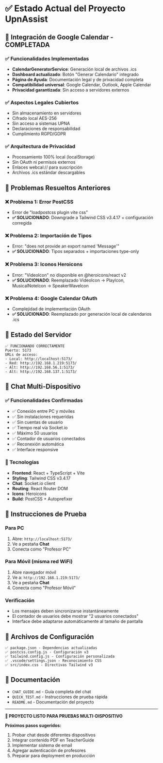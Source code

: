 # ✅ Estado Actual del Proyecto UpnAssist

## 🎯 **Integración de Google Calendar - COMPLETADA**

### ✅ **Funcionalidades Implementadas**
- **CalendarGeneratorService**: Generación local de archivos .ics
- **Dashboard actualizado**: Botón "Generar Calendario" integrado
- **Página de Ayuda**: Documentación legal y de privacidad completa
- **Compatibilidad universal**: Google Calendar, Outlook, Apple Calendar
- **Privacidad garantizada**: Sin acceso a servidores externos

### ✅ **Aspectos Legales Cubiertos**
- Sin almacenamiento en servidores
- Cifrado local AES-256
- Sin acceso a sistemas UPNA
- Declaraciones de responsabilidad
- Cumplimiento RGPD/GDPR

### ✅ **Arquitectura de Privacidad**
- Procesamiento 100% local (localStorage)
- Sin OAuth ni permisos externos
- Enlaces webcal:// para suscripción
- Archivos .ics estándar descargables

## 🎯 **Problemas Resueltos Anteriores**

### ❌ **Problema 1: Error PostCSS**
- Error de "loadpostcss plugin vite css"
- **✅ SOLUCIONADO**: Downgrade a Tailwind CSS v3.4.17 + configuración corregida

### ❌ **Problema 2: Importación de Tipos**
- Error: "does not provide an export named 'Message'"
- **✅ SOLUCIONADO**: Tipos separados + importaciones type-only

### ❌ **Problema 3: Iconos Heroicons**
- Error: "VideoIcon" no disponible en @heroicons/react v2
- **✅ SOLUCIONADO**: Reemplazado VideoIcon → PlayIcon, MusicalNoteIcon → SpeakerWaveIcon

### ❌ **Problema 4: Google Calendar OAuth**
- Complejidad de implementación OAuth
- **✅ SOLUCIONADO**: Reemplazado por generación local de calendarios .ics

## 🚀 **Estado del Servidor**

```
✅ FUNCIONANDO CORRECTAMENTE
Puerto: 5173
URLs de acceso:
- Local: http://localhost:5173/
- Red: http://192.168.1.219:5173/
- Alt: http://192.168.56.1:5173/
- Alt: http://192.168.137.1:5173/
```

## 💬 **Chat Multi-Dispositivo**

### ✅ **Funcionalidades Confirmadas**
- ✅ Conexión entre PC y móviles
- ✅ Sin instalaciones requeridas
- ✅ Sin cuentas de usuario
- ✅ Tiempo real vía Socket.io
- ✅ Máximo 50 usuarios
- ✅ Contador de usuarios conectados
- ✅ Reconexión automática
- ✅ Interface responsive

### 🔧 **Tecnologías**
- **Frontend**: React + TypeScript + Vite
- **Styling**: Tailwind CSS v3.4.17
- **Chat**: Socket.io client
- **Routing**: React Router DOM
- **Icons**: Heroicons
- **Build**: PostCSS + Autoprefixer

## 📱 **Instrucciones de Prueba**

### Para PC
1. Abre: `http://localhost:5173/`
2. Ve a pestaña **Chat**
3. Conecta como "Profesor PC"

### Para Móvil (misma red WiFi)
1. Abre navegador móvil
2. Ve a: `http://192.168.1.219:5173/`
3. Ve a pestaña **Chat**
4. Conecta como "Profesor Móvil"

### Verificación
- Los mensajes deben sincronizarse instantáneamente
- El contador de usuarios debe mostrar "2 usuarios conectados"
- Interface debe adaptarse automáticamente al tamaño de pantalla

## 📂 **Archivos de Configuración**

```
✅ package.json - Dependencias actualizadas
✅ postcss.config.js - Configuración v3
✅ tailwind.config.js - Configuración personalizada
✅ .vscode/settings.json - Reconocimiento CSS
✅ src/index.css - Directivas Tailwind v3
```

## 📖 **Documentación**

- `CHAT_GUIDE.md` - Guía completa del chat
- `QUICK_TEST.md` - Instrucciones de prueba rápida
- `README.md` - Documentación del proyecto

---

**🎉 PROYECTO LISTO PARA PRUEBAS MULTI-DISPOSITIVO**

**Próximos pasos sugeridos:**
1. Probar chat desde diferentes dispositivos
2. Integrar contenido PDF en TeacherGuide
3. Implementar sistema de email
4. Agregar autenticación de profesores
5. Preparar para deployment en producción
